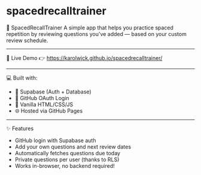 # spacedrecalltrainer
🧠 SpacedRecallTrainer
A simple app that helps you practice spaced repetition by reviewing questions you've added — based on your custom review schedule.

---

🚀 Live Demo
👉 https://karolwjck.github.io/spacedrecalltrainer/

---

💻 Built with:
- 🧩 Supabase (Auth + Database)
- 🔐 GitHub OAuth Login
- 🎨 Vanilla HTML/CSS/JS
- 🌐 Hosted via GitHub Pages

---

✨ Features
- GitHub login with Supabase auth
- Add your own questions and next review dates
- Automatically fetches questions due today
- Private questions per user (thanks to RLS)
- Works in-browser, no backend required!

